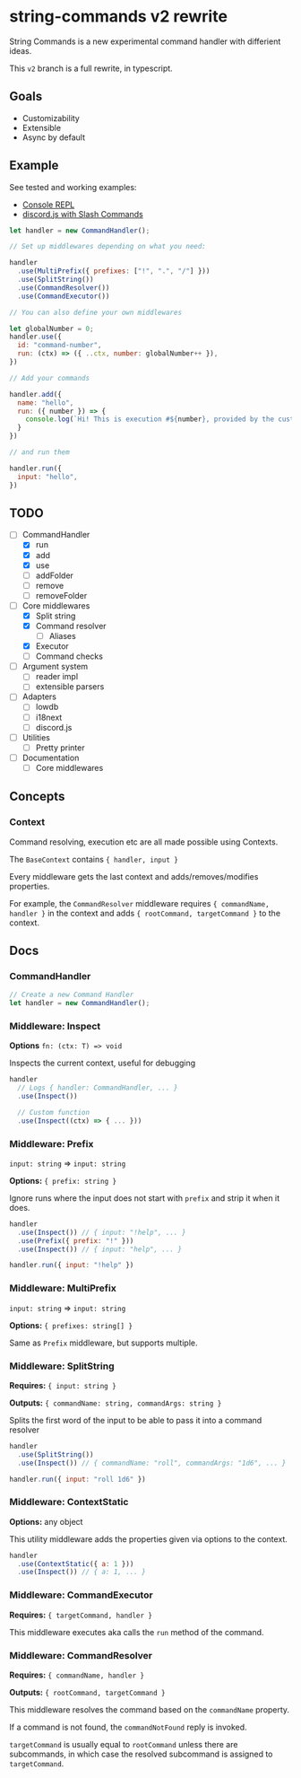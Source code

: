 # string-commands v2 rewrite

String Commands is a new experimental command handler with differient ideas.

This `v2` branch is a full rewrite, in typescript.

## Goals

- Customizability
- Extensible
- Async by default

## Example

See tested and working examples:
- [Console REPL](./examples/stdin.ts)
- [discord.js with Slash Commands](./examples/discordjs-slash.ts)

```js
let handler = new CommandHandler();

// Set up middlewares depending on what you need:

handler
  .use(MultiPrefix({ prefixes: ["!", ".", "/"] }))
  .use(SplitString())
  .use(CommandResolver())
  .use(CommandExecutor())

// You can also define your own middlewares

let globalNumber = 0;
handler.use({
  id: "command-number",
  run: (ctx) => ({ ..ctx, number: globalNumber++ }),
})

// Add your commands

handler.add({
  name: "hello",
  run: ({ number }) => {
    console.log(`Hi! This is execution #${number}, provided by the custom middleware.`);
  }
})

// and run them

handler.run({
  input: "hello",
})
```

## TODO

- [ ] CommandHandler
  - [x] run
  - [x] add
  - [x] use
  - [ ] addFolder
  - [ ] remove
  - [ ] removeFolder
- [ ] Core middlewares
  - [x] Split string
  - [x] Command resolver
    - [ ] Aliases
  - [x] Executor
  - [ ] Command checks
- [ ] Argument system
  - [ ] reader impl
  - [ ] extensible parsers
- [ ] Adapters
  - [ ] lowdb
  - [ ] i18next
  - [ ] discord.js
- [ ] Utilities
  - [ ] Pretty printer
- [ ] Documentation
  - [ ] Core middlewares

## Concepts

### Context

Command resolving, execution etc are all made possible using Contexts.

The `BaseContext` contains `{ handler, input }`

Every middleware gets the last context and adds/removes/modifies properties.

For example, the `CommandResolver` middleware requires `{ commandName, handler }` in the context and adds `{ rootCommand, targetCommand }` to the context.

## Docs

### CommandHandler

```js
// Create a new Command Handler
let handler = new CommandHandler();

```

### Middleware: Inspect

**Options** `fn: (ctx: T) => void`

Inspects the current context, useful for debugging

```js
handler
  // Logs { handler: CommandHandler, ... }
  .use(Inspect())

  // Custom function
  .use(Inspect((ctx) => { ... }))
```

### Middleware: Prefix

`input: string` => `input: string`

**Options:** `{ prefix: string }`

Ignore runs where the input does not start with `prefix` and strip it when it does.

```js
handler
  .use(Inspect()) // { input: "!help", ... }
  .use(Prefix({ prefix: "!" }))
  .use(Inspect()) // { input: "help", ... }

handler.run({ input: "!help" })
```

### Middleware: MultiPrefix

`input: string` => `input: string`

**Options:** `{ prefixes: string[] }`

Same as `Prefix` middleware, but supports multiple.

### Middleware: SplitString

**Requires:** `{ input: string }`

**Outputs:** `{ commandName: string, commandArgs: string }`

Splits the first word of the input to be able to pass it into a command resolver

```js
handler
  .use(SplitString())
  .use(Inspect()) // { commandName: "roll", commandArgs: "1d6", ... }

handler.run({ input: "roll 1d6" })
```

### Middleware: ContextStatic

**Options:** any object

This utility middleware adds the properties given via options to the context.

```js
handler
  .use(ContextStatic({ a: 1 }))
  .use(Inspect()) // { a: 1, ... }
```

### Middleware: CommandExecutor

**Requires:** `{ targetCommand, handler }`

This middleware executes aka calls the `run` method of the command.

### Middleware: CommandResolver

**Requires:** `{ commandName, handler }`

**Outputs:** `{ rootCommand, targetCommand }`

This middleware resolves the command based on the `commandName` property.

If a command is not found, the `commandNotFound` reply is invoked.

`targetCommand` is usually equal to `rootCommand` unless there are subcommands, in which case the resolved subcommand is assigned to `targetCommand`.
